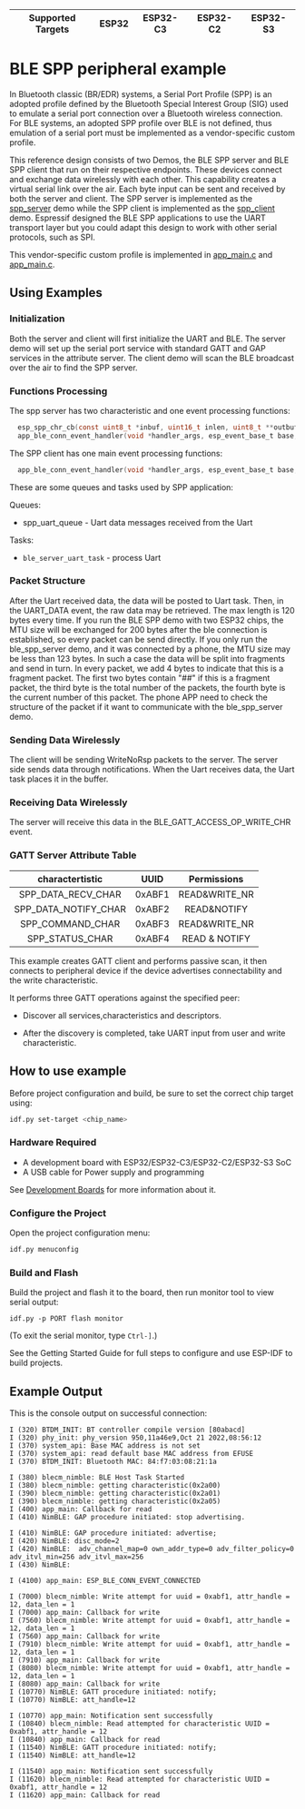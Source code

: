 | Supported Targets | ESP32 | ESP32-C3 | ESP32-C2 | ESP32-S3 |
| ----------------- | ----- | -------- | -------- | -------- |

# BLE SPP peripheral example

  In Bluetooth classic (BR/EDR) systems, a Serial Port Profile (SPP) is an adopted profile defined by the Bluetooth Special Interest Group (SIG) used to emulate a serial port connection over a Bluetooth wireless connection. For BLE systems, an adopted SPP profile over BLE is not defined, thus emulation of a serial port must be implemented as a vendor-specific custom profile.

  This reference design consists of two Demos, the BLE SPP server and BLE SPP client that run on their respective endpoints. These devices connect and exchange data wirelessly with each other. This capability creates a virtual serial link over the air. Each byte input can be sent and received by both the server and client. The SPP server is implemented as the [spp_server](../spp_server) demo while the SPP client is implemented as the [spp_client](../spp_client) demo. Espressif designed the BLE SPP applications to use the UART transport layer but you could adapt this design to work with other serial protocols, such as SPI.

  This vendor-specific custom profile is implemented in [app_main.c](../spp_client/main/app_main.c) and [app_main.c](../spp_server/main/app_main.c).

## Using Examples

### Initialization

  Both the server and client will first initialize the UART and BLE. The server demo will set up the serial port service with standard GATT and GAP services in the attribute server. The client demo will scan the BLE broadcast over the air to find the SPP server.

### Functions Processing

  The spp server has two characteristic and one event processing functions:

```c
  esp_spp_chr_cb(const uint8_t *inbuf, uint16_t inlen, uint8_t **outbuf, uint16_t *outlen, void *priv_data);
  app_ble_conn_event_handler(void *handler_args, esp_event_base_t base, int32_t id, void *event_data);
```

  The SPP client has one main event processing functions:

```c
  app_ble_conn_event_handler(void *handler_args, esp_event_base_t base, int32_t id, void *event_data);
```

  These are some queues and tasks used by SPP application:

  Queues:

  * spp_uart_queue       - Uart data messages received from the Uart

  Tasks:

  * `ble_server_uart_task`            - process Uart

### Packet Structure

  After the Uart received data, the data will be posted to Uart task. Then, in the UART_DATA event, the raw data may be retrieved. The max length is 120 bytes every time.
  If you run the BLE SPP demo with two ESP32 chips, the MTU size will be exchanged for 200 bytes after the ble connection is established, so every packet can be send directly.
  If you only run the ble_spp_server demo, and it was connected by a phone, the MTU size may be less than 123 bytes. In such a case the data will be split into fragments and send in turn.
  In every packet, we add 4 bytes to indicate that this is a fragment packet. The first two bytes contain "##" if this is a fragment packet, the third byte is the total number of the packets, the fourth byte is the current number of this packet.
  The phone APP need to check the structure of the packet if it want to communicate with the ble_spp_server demo.

### Sending Data Wirelessly

  The client will be sending WriteNoRsp packets to the server. The server side sends data through notifications. When the Uart receives data, the Uart task places it in the buffer.

### Receiving Data Wirelessly

   The server will receive this data in the BLE_GATT_ACCESS_OP_WRITE_CHR event.

### GATT Server Attribute Table

  charactertistic|UUID|Permissions
  :-:|:-:|:-:
  SPP_DATA_RECV_CHAR|0xABF1|READ&WRITE_NR
  SPP_DATA_NOTIFY_CHAR|0xABF2|READ&NOTIFY
  SPP_COMMAND_CHAR|0xABF3|READ&WRITE_NR
  SPP_STATUS_CHAR|0xABF4|READ & NOTIFY

This example creates GATT client and performs passive scan, it then connects to peripheral device if the device advertises connectability and the write characteristic.

It performs three GATT operations against the specified peer:

* Discover all services,characteristics and descriptors.

* After the discovery is completed, take UART input from user and write characteristic.

## How to use example

Before project configuration and build, be sure to set the correct chip target using:

```bash
idf.py set-target <chip_name>
```

### Hardware Required

* A development board with ESP32/ESP32-C3/ESP32-C2/ESP32-S3 SoC
* A USB cable for Power supply and programming

See [Development Boards](https://www.espressif.com/en/products/devkits) for more information about it.

### Configure the Project

Open the project configuration menu: 

```bash
idf.py menuconfig
```

### Build and Flash

Build the project and flash it to the board, then run monitor tool to view serial output:

```
idf.py -p PORT flash monitor
```

(To exit the serial monitor, type ``Ctrl-]``.)

See the Getting Started Guide for full steps to configure and use ESP-IDF to build projects.

## Example Output

This is the console output on successful connection:

```
I (320) BTDM_INIT: BT controller compile version [80abacd]
I (320) phy_init: phy_version 950,11a46e9,Oct 21 2022,08:56:12
I (370) system_api: Base MAC address is not set
I (370) system_api: read default base MAC address from EFUSE
I (370) BTDM_INIT: Bluetooth MAC: 84:f7:03:08:21:1a

I (380) blecm_nimble: BLE Host Task Started
I (380) blecm_nimble: getting characteristic(0x2a00)
I (390) blecm_nimble: getting characteristic(0x2a01)
I (390) blecm_nimble: getting characteristic(0x2a05)
I (400) app_main: Callback for read
I (410) NimBLE: GAP procedure initiated: stop advertising.

I (410) NimBLE: GAP procedure initiated: advertise; 
I (420) NimBLE: disc_mode=2
I (420) NimBLE:  adv_channel_map=0 own_addr_type=0 adv_filter_policy=0 adv_itvl_min=256 adv_itvl_max=256
I (430) NimBLE: 

I (4100) app_main: ESP_BLE_CONN_EVENT_CONNECTED

I (7000) blecm_nimble: Write attempt for uuid = 0xabf1, attr_handle = 12, data_len = 1
I (7000) app_main: Callback for write
I (7560) blecm_nimble: Write attempt for uuid = 0xabf1, attr_handle = 12, data_len = 1
I (7560) app_main: Callback for write
I (7910) blecm_nimble: Write attempt for uuid = 0xabf1, attr_handle = 12, data_len = 1
I (7910) app_main: Callback for write
I (8080) blecm_nimble: Write attempt for uuid = 0xabf1, attr_handle = 12, data_len = 1
I (8080) app_main: Callback for write
I (10770) NimBLE: GATT procedure initiated: notify; 
I (10770) NimBLE: att_handle=12

I (10770) app_main: Notification sent successfully
I (10840) blecm_nimble: Read attempted for characteristic UUID = 0xabf1, attr_handle = 12
I (10840) app_main: Callback for read
I (11540) NimBLE: GATT procedure initiated: notify; 
I (11540) NimBLE: att_handle=12

I (11540) app_main: Notification sent successfully
I (11620) blecm_nimble: Read attempted for characteristic UUID = 0xabf1, attr_handle = 12
I (11620) app_main: Callback for read

```
